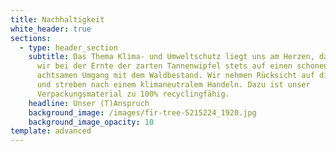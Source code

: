 ```yaml
---
title: Nachhaltigkeit
white_header: true
sections:
  - type: header_section
    subtitle: Das Thema Klima- und Umweltschutz liegt uns am Herzen, daher achten
      wir bei der Ernte der zarten Tannenwipfel stets auf einen schonenden und
      achtsamen Umgang mit dem Waldbestand. Wir nehmen Rücksicht auf die Natur
      und streben nach einem klimaneutralem Handeln. Dazu ist unser
      Verpackungsmaterial zu 100% recyclingfähig.
    headline: Unser (T)Anspruch
    background_image: /images/fir-tree-5215224_1920.jpg
    background_image_opacity: 10
template: advanced
---
```

